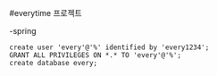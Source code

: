 #everytime 프로젝트

-spring

```MYSQL
create user 'every'@'%' identified by 'every1234';
GRANT ALL PRIVILEGES ON *.* TO 'every'@'%';
create database every;
```